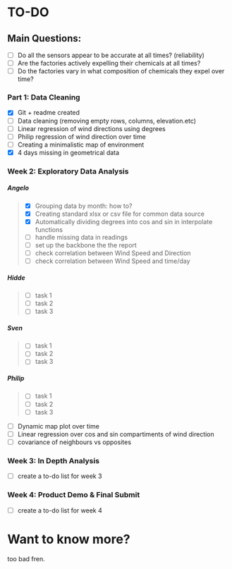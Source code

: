 # TO-DO

## Main Questions:

- [ ] Do all the sensors appear to be accurate at all times? (reliability)
- [ ] Are the factories actively expelling their chemicals at all times?
- [ ] Do the factories vary in what composition of chemicals they expel over time?

### Part 1: Data Cleaning

- [x] Git + readme created
- [ ] Data cleaning (removing empty rows, columns, elevation.etc)
- [ ] Linear regression of wind directions using degrees
- [ ] Philip regression of wind direction over time
- [ ] Creating a minimalistic map of environment
- [x] 4 days missing in geometrical data

### Week 2: Exploratory Data Analysis

##### Angelo

> - [x] Grouping data by month: how to?
> - [x] Creating standard xlsx or csv file for common data source
> - [x] Automatically dividing degrees into cos and sin in interpolate functions
> - [ ] handle missing data in readings
> - [ ] set up the backbone the the report  
> - [ ] check correlation between Wind Speed and Direction
> - [ ] check correlation between Wind Speed and time/day

##### Hidde

> - [ ] task 1
> - [ ] task 2
> - [ ] task 3

##### Sven

> - [ ] task 1
> - [ ] task 2
> - [ ] task 3

##### Philip

> - [ ] task 1
> - [ ] task 2
> - [ ] task 3


- [ ] Dynamic map plot over time
- [ ] Linear regression over cos and sin compartiments of wind direction
- [ ] covariance of neighbours vs opposites

### Week 3: In Depth Analysis

- [ ] create a to-do list for week 3

### Week 4: Product Demo & Final Submit

- [ ] create a to-do list for week 4

# Want to know more?

too bad fren.
